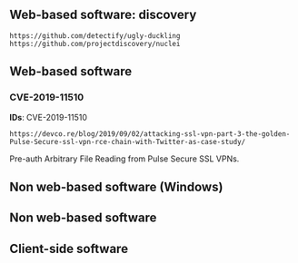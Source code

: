 
## Web-based software: discovery

```
https://github.com/detectify/ugly-duckling
https://github.com/projectdiscovery/nuclei
```

## Web-based software

### CVE-2019-11510

**IDs**: CVE-2019-11510

    https://devco.re/blog/2019/09/02/attacking-ssl-vpn-part-3-the-golden-Pulse-Secure-ssl-vpn-rce-chain-with-Twitter-as-case-study/

Pre-auth Arbitrary File Reading from Pulse Secure SSL VPNs.

## Non web-based software (Windows)

## Non web-based software

## Client-side software
